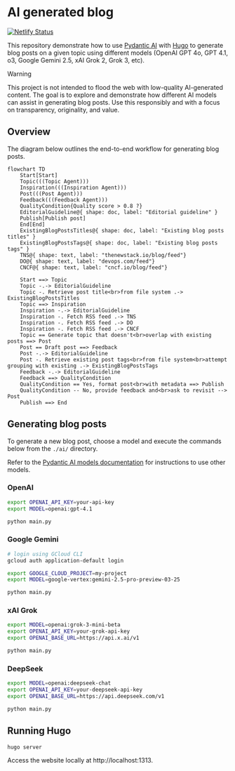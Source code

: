 # AI generated blog

[![Netlify Status](https://api.netlify.com/api/v1/badges/1a34df76-38de-42a1-8bcc-074f144a4b83/deploy-status)](https://app.netlify.com/sites/ai-generated-tech-blog/deploys)

This repository demonstrate how to use [Pydantic AI][pydantic-ai] with
[Hugo][hugo] to generate blog posts on a given topic using different models
(OpenAI GPT 4o, GPT 4.1, o3, Google Gemini 2.5, xAI Grok 2, Grok 3, etc).

> [!WARNING]
>  This project is not intended to flood the web with low-quality AI-generated
>  content. The goal is to explore and demonstrate how different AI models can
>  assist in generating blog posts. Use this responsibly and with a focus on
>  transparency, originality, and value.

## Overview

The diagram below outlines the end-to-end workflow for generating blog posts.

```mermaid
flowchart TD
    Start[Start]
    Topic(((Topic Agent)))
    Inspiration(((Inspiration Agent)))
    Post(((Post Agent)))
    Feedback(((Feedback Agent)))
    QualityCondition{Quality score > 0.8 ?}
    EditorialGuideline@{ shape: doc, label: "Editorial guideline" }
    Publish[Publish post]
    End[End]
    ExistingBlogPostsTitles@{ shape: doc, label: "Existing blog posts titles" }
    ExistingBlogPostsTags@{ shape: doc, label: "Existing blog posts tags" }
    TNS@{ shape: text, label: "thenewstack.io/blog/feed"}
    DO@{ shape: text, label: "devops.com/feed"}
    CNCF@{ shape: text, label: "cncf.io/blog/feed"}

    Start ==> Topic
    Topic -.-> EditorialGuideline
    Topic -. Retrieve post title<br>from file system .-> ExistingBlogPostsTitles
    Topic ==> Inspiration
    Inspiration -.-> EditorialGuideline
    Inspiration -. Fetch RSS feed .-> TNS
    Inspiration -. Fetch RSS feed .-> DO
    Inspiration -. Fetch RSS feed .-> CNCF
    Topic == Generate topic that doesn't<br>overlap with existing posts ==> Post
    Post == Draft post ==> Feedback
    Post -.-> EditorialGuideline
    Post -. Retrieve existing post tags<br>from file system<br>attempt grouping with existing .-> ExistingBlogPostsTags
    Feedback -.-> EditorialGuideline
    Feedback ==> QualityCondition
    QualityCondition == Yes, format post<br>with metadata ==> Publish
    QualityCondition -- No, provide feedback and<br>ask to revisit --> Post
    Publish ==> End
```

## Generating blog posts

To generate a new blog post, choose a model and execute the commands below from
the `./ai/` directory.

Refer to the [Pydantic AI models documentation][pydantic-models] for
instructions to use other models.

### OpenAI

```bash
export OPENAI_API_KEY=your-api-key
export MODEL=openai:gpt-4.1

python main.py
```

### Google Gemini

```bash
# login using GCloud CLI
gcloud auth application-default login

export GOOGLE_CLOUD_PROJECT=my-project
export MODEL=google-vertex:gemini-2.5-pro-preview-03-25

python main.py
```

### xAI Grok

```bash
export MODEL=openai:grok-3-mini-beta
export OPENAI_API_KEY=your-grok-api-key
export OPENAI_BASE_URL=https://api.x.ai/v1

python main.py
```

### DeepSeek

```bash
export MODEL=openai:deepseek-chat
export OPENAI_API_KEY=your-deepseek-api-key
export OPENAI_BASE_URL=https://api.deepseek.com/v1

python main.py
```

## Running Hugo

```bash
hugo server
``````

Access the website locally at http://localhost:1313.

<!-- links -->
[hugo]: https://gohugo.io
[pydantic-ai]: https://ai.pydantic.dev
[pydantic-models]: https://ai.pydantic.dev/models/
